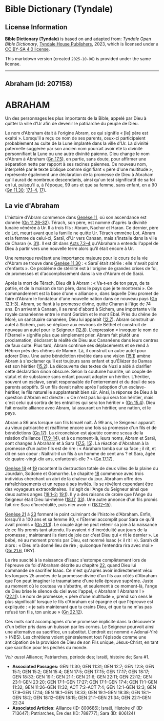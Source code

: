 # Bible Dictionary (Tyndale)

## License Information

**Bible Dictionary (Tyndale)** is based on and adapted from: _Tyndale Open Bible Dictionary_, [Tyndale House Publishers](https://tyndaleopenresources.com/), 2023, which is licensed under a [CC BY-SA 4.0 license](https://creativecommons.org/licenses/by-sa/4.0/legalcode.en).

This markdown version (created `2025-10-06`) is provided under the same license.



--------------------------------

## Abraham (id: 207158)

**ABRAHAM**
===========

Un des personnages les plus importants de la Bible, appelé par Dieu à quitter la ville d'Ur afin de devenir le patriarche du peuple de Dieu.

Le nom d'Abraham était à l'origine Abram, ce qui signifie « \[le] père est exalté ». Lorsqu'il a reçu ce nom de ses parents, ceux\-ci participaient probablement au culte de la Lune implanté dans la ville d'Ur. La divinité paternelle suggérée par son ancien nom pourrait avoir été la divinité personnifiant la Lune ou une autre divinité païenne. Dieu change le nom d'Abram à Abraham ([Gn 17\.5](https://ref.ly/Gen17:5)), en partie, sans doute, pour affirmer une séparation nette par rapport à ses racines païennes. Ce nouveau nom, interprété par le texte biblique comme signifiant « père d'une multitude », représente également une déclaration de la promesse de Dieu à Abraham qu'il aurait de nombreux descendants, ainsi qu'un test significatif de sa foi en lui, puisqu'il a, à l'époque, 99 ans et que sa femme, sans enfant, en a 90 ([Gn 11\.30](https://ref.ly/Gen11:30); [17\.1–4](https://ref.ly/Gen17:1-Gen17:4), [17](https://ref.ly/Gen17:17)).

La vie d'Abraham
----------------

L'histoire d'Abram commence dans [Genèse 11](https://ref.ly/Gen11:1-Gen11:32), où son ascendance est donnée ([Gn 11\.26–32](https://ref.ly/Gen11:26-Gen11:32)). Térach, son père, est nommé d'après la divinité lunaire vénérée à Ur. Il a trois fils : Abram, Nachor et Haran. Ce dernier, père de Lot, meurt avant que la famille ne quitte Ur. Térach emmène Lot, Abram et la femme de celui\-ci, Saraï, d'Ur vers Canaan, mais s'installe dans la ville de Charan (v.  [31](https://ref.ly/Gen11:31)). Il est dit dans [Acts 7\.2–4](https://ref.ly/Acts7:2-Acts7:4) qu'Abraham a entendu l'appel de Dieu à partir vers une nouvelle terre alors qu'il était encore à Ur.

Une remarque revêtant une importance majeure pour le cours de la vie d'Abram se trouve dans [Genèse 11\.30](https://ref.ly/Gen11:30) : « Saraï était stérile : elle n'avait point d'enfants ». Ce problème de stérilité est à l'origine de grandes crises de foi, de promesses et d'accomplissement dans la vie d'Abram et de Saraï.

Après la mort de Térach, Dieu dit à Abram : « Va\-t\-en de ton pays, de ta patrie, et de la maison de ton père, dans le pays que je te montrerai ». Ce commandement est la base d'une « alliance », dans laquelle Dieu promet de faire d'Abram le fondateur d'une nouvelle nation dans ce nouveau pays ([Gn 12\.1–3](https://ref.ly/Gen12:1-Gen12:3)). Abram, se fiant à la promesse divine, quitte Charan à l'âge de 74 ans. En arrivant à Canaan, il se rend d'abord à Sichem, une importante ville royale cananéenne entre le mont Garizim et le mont Ébal. Près du chêne de Moré, un sanctuaire cananéen, Dieu lui apparaît ([12\.7](https://ref.ly/Gen12:7)). Abram construit un autel à Sichem, puis se déplace aux environs de Béthel et construit de nouveau un autel pour le Seigneur ([12\.8](https://ref.ly/Gen12:8)). L'expression « invoquer le nom de l'Éternel » signifie plus que simplement prier. Abram fait plutôt une proclamation, déclarant la réalité de Dieu aux Cananéens dans leurs centres de faux culte. Plus tard, Abram continue ses déplacements et se rend à Hébron près des chênes de Mamré. Là, il construit un autre autel pour adorer Dieu. Une autre bénédiction révélée dans une vision ([15\.1](https://ref.ly/Gen15:1)) amène Abram à s'exclamer qu'il est toujours sans enfant et qu'Éliézer de Damas est son héritier ([15\.2](https://ref.ly/Gen15:2)). La découverte des textes de Nuzi a aidé à clarifier cette déclaration sinon obscure. Selon la coutume hourrite, un couple de statut et de substance sans enfant pouvait adopter un héritier. L'héritier, souvent un esclave, serait responsable de l'enterrement et du deuil de ses parents adoptifs. Si un fils devait naître après l'adoption d'un esclave\-héritier, le fils naturel le supplanterait bien sûr. Ainsi, la réponse de Dieu à la question d'Abram est directe : « Ce n'est pas lui qui sera ton héritier, mais c'est celui qui sortira de tes entrailles qui sera ton héritier » ([Gn 15\.4](https://ref.ly/Gen15:4)). Dieu fait ensuite alliance avec Abram, lui assurant un héritier, une nation, et le pays.

Abram a 86 ans lorsque son fils Ismaël naît. À 99 ans, le Seigneur apparaît au vieux patriarche et réaffirme encore une fois sa promesse d'un fils et de bénédictions ([Gn 17](https://ref.ly/Gen17:1-Gen17:27)). La circoncision est ajoutée comme sceau de la relation d'alliance ([17\.9–14](https://ref.ly/Gen17:9-Gen17:14)), et à ce moment\-là, leurs noms, Abram et Saraï, sont changés à Abraham et à Sara ([17\.5](https://ref.ly/Gen17:5), [15](https://ref.ly/Gen17:15)). La réaction d'Abraham à la promesse d'un autre fils est de rire : « Abraham tomba sur sa face ; il rit, et dit en son coeur : Naîtrait\-il un fils à un homme de cent ans ? et Sara, âgée de quatre\-vingt\-dix ans, enfanterait\-elle ? » ([Gn 17\.17](https://ref.ly/Gen17:17)).

[Genèse 18](https://ref.ly/Gen18:1-Gen18:33) et [19](https://ref.ly/Gen19:1-Gen19:38) racontent la destruction totale de deux villes de la plaine du Jourdain, Sodome et Gomorrhe. Le chapitre [18](https://ref.ly/Gen18:1-Gen18:33) commence avec trois individus cherchant un abri de la chaleur du jour. Abraham offre des rafraîchissements et un repas à ses invités. Ils se révèlent cependant être des voyageurs extraordinaires. Il s'agit de l'Ange du Seigneur ainsi que deux autres anges ([18\.1–2](https://ref.ly/Gen18:1-Gen18:2); [19\.1](https://ref.ly/Gen19:1)). Il y a des raisons de croire que l'Ange du Seigneur était Dieu lui\-même ([18\.17](https://ref.ly/Gen18:17), [33](https://ref.ly/Gen18:33)). Une autre annonce d'un fils promis fait rire Sara d'incrédulité, puis nier avoir ri ([18\.12–15](https://ref.ly/Gen18:12-Gen18:15)).

[Genèse 21](https://ref.ly/Gen21:1-Gen21:34) à [23](https://ref.ly/Gen23:1-Gen23:20) forment le point culminant de l'histoire d'Abraham. Enfin, lorsqu'il a 100 ans et sa femme 90, « l'Éternel accomplit pour Sara ce qu'il avait promis » ([Gn 21\.1](https://ref.ly/Gen21:1)). Le couple âgé ne peut retenir sa joie à la naissance de ce fils promis tant attendu. Ils avaient ri d'incrédulité aux jours de la promesse ; maintenant ils rient de joie car c'est Dieu qui « rit le dernier ». Le bébé, né au moment promis par Dieu, est nommé Isaac (« il rit ! »). Sarah dit alors : « Dieu m’a donné lieu de rire ; quiconque l’entendra rira avec moi » ([Gn 21\.6](https://ref.ly/Gen21:6), DBY).

Le rire suscité à la naissance d'Isaac s'estompe complètement lors de l'épreuve de foi d'Abraham décrite au chapitre [22](https://ref.ly/Gen22:1-Gen22:24), quand Dieu lui commande de sacrifier Isaac. Ce n'est qu'après avoir indirectement vécu les longues 25 années de la promesse divine d'un fils aux côtés d'Abraham que l'on peut imaginer le traumatisme d'une telle épreuve suprême. Juste au moment où le couteau va s'abattre, et seulement à ce moment\-là, l'ange de Dieu brise le silence du ciel avec l'appel, « Abraham ! Abraham ! » ([22\.11](https://ref.ly/Gen22:11)). Le nom de promesse, « père d'une multitude », prend son sens le plus significatif lorsque le fils d'Abraham est épargné et que l'épreuve est expliquée : « je sais maintenant que tu crains Dieu, et que tu ne m'as pas refusé ton fils, ton unique » ([Gn 22\.12](https://ref.ly/Gen22:12)).

Ces mots sont accompagnés d'une promesse implicite dans la découverte d'un bélier pris dans un buisson par les cornes. Le Seigneur pourvoit ainsi une alternative au sacrifice, un substitut. L'endroit est nommé « Adonaï\-Yiré » (NBS). Les chrétiens voient généralement tout l'épisode comme une anticipation de la provision de Dieu de son Fils unique, Jésus\-Christ, en tant que sacrifice pour les péchés du monde.

*Voir aussi* Alliance; Patriarches, période des; Israël, histoire de; Sara \#1.

* **Associated Passages:** GEN 11:30; GEN 11:31; GEN 12:7; GEN 12:8; GEN 15:1; GEN 15:2; GEN 15:4; GEN 17:5; GEN 17:15; GEN 17:17; GEN 18:17; GEN 18:33; GEN 19:1; GEN 21:1; GEN 21:6; GEN 22:11; GEN 22:12; GEN 23:1–GEN 23:20; GEN 17:1–GEN 17:27; GEN 17:1–GEN 17:4; GEN 11:1–GEN 11:32; GEN 11:26–GEN 11:32; ACT 7:2–ACT 7:4; GEN 12:1–GEN 12:3; GEN 17:9–GEN 17:14; GEN 18:1–GEN 18:33; GEN 19:1–GEN 19:38; GEN 18:1–GEN 18:2; GEN 18:12–GEN 18:15; GEN 21:1–GEN 21:34; GEN 22:1–GEN 22:24
* **Associated Articles:** Alliance (ID: 800686); Israël, Histoire d' (ID: 713647); Patriarches, Ère des (ID: 788777); Sara (ID: 806124)

